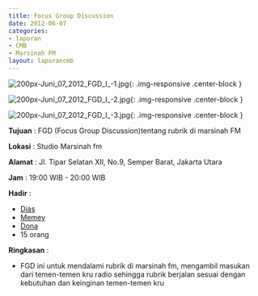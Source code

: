 ```yaml
---
title: Focus Group Discussion
date: 2012-06-07
categories:
- laporan
- CMB
- Marsinah FM
layout: laporancmb
---
```


![200px-Juni_07_2012_FGD_I_-1.jpg](/uploads/200px-Juni_07_2012_FGD_I_-1.jpg){: .img-responsive .center-block }

![200px-Juni_07_2012_FGD_I_-2.jpg](/uploads/200px-Juni_07_2012_FGD_I_-2.jpg){: .img-responsive .center-block }

![200px-Juni_07_2012_FGD_I_-3.jpg](/uploads/200px-Juni_07_2012_FGD_I_-3.jpg){: .img-responsive .center-block }


**Tujuan** : FGD (Focus Group Discussion)tentang rubrik di marsinah FM

**Lokasi** : Studio Marsinah fm

**Alamat** : Jl. Tipar Selatan XII, No.9, Semper Barat, Jakarta Utara

**Jam** : 19:00 WIB - 20:00 WIB

**Hadir** : 
* [Dias](http://wiki.ciptamedia.org/wiki/Dias)
* [Memey](http://wiki.ciptamedia.org/wiki/Memey)
* [Dona](http://wiki.ciptamedia.org/wiki/Dona)
* 15 orang

**Ringkasan** : 
* FGD ini untuk mendalami rubrik di marsinah fm, mengambil masukan dari temen-temen kru radio sehingga rubrik berjalan sesuai dengan kebutuhan dan keinginan temen-temen kru
